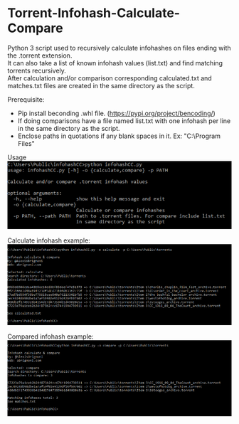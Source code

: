 # Torrent-Infohash-Calculate-Compare

Python 3 script used to recursively calculate infohashes on files ending with the .torrent extension.  
It can also take a list of known infohash values (list.txt) and find matching torrents recursively.  
After calculation and/or comparison corresponding calculated.txt and matches.txt files are created in the same directory as the script.

Prerequisite:
- Pip install beconding .whl file. (https://pypi.org/project/bencoding/)   
- If doing comparisons have a file named list.txt with one infohash per line in the same directory as the script.  
- Enclose paths in quotations if any blank spaces in it. Ex: "C:\Program Files\"

Usage  
![alt text](/images/Usage.PNG "Usage example")  

Calculate infohash example:  
![alt text](/images/Calculated_infohashes.PNG "Usage example")

Compared infohash example:
![alt text](/images/Compared.PNG "Usage example")
